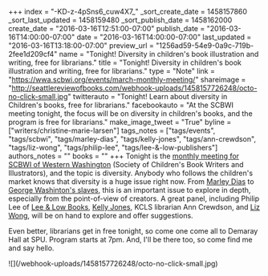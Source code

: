 +++
index = "-KD-z-4pSns6_cuw4X7_"
_sort_create_date = 1458157860
_sort_last_updated = 1458159480
_sort_publish_date = 1458162000
create_date = "2016-03-16T12:51:00-07:00"
publish_date = "2016-03-16T14:00:00-07:00"
date = "2016-03-16T14:00:00-07:00"
last_updated = "2016-03-16T13:18:00-07:00"
preview_url = "1256ad59-54e9-0a9c-719b-2fee1d209cf4"
name = "Tonight! Diversity in children's book illustration and writing, free for librarians."
title = "Tonight! Diversity in children's book illustration and writing, free for librarians."
type = "Note"
link = "https://wwa.scbwi.org/events/march-monthly-meeting/"
shareimage = "http://seattlereviewofbooks.com/webhook-uploads/1458157726248/octo-no-click-small.jpg"
twitterauto = "Tonight! Learn about diversity in Children's books, free for librarians."
facebookauto = "At the SCBWI meeting tonight, the focus will be on diversity in children's books, and the program is free for librarians."
make_image_tweet = "True"
byline = ["writers/christine-marie-larsen"]
tags_notes = ["tags/events", "tags/scbwi", "tags/marley-dias", "tags/kelly-jones", "tags/ann-crewdson", "tags/liz-wong", "tags/philip-lee", "tags/lee-&amp;-low-publishers"]
authors_notes = ""
books = ""
+++
Tonight is the <a href="https://wwa.scbwi.org/events/march-monthly-meeting/" title="Western Washington |   March Monthly Meeting">monthly meeting for SCBWI of Western Washington</a> (Society of Children's Book Writers and Illustrators), and the topic is diversity. Anybody who follows the children's market knows that diversity is a huge issue right now. From <a href="http://www.buzzfeed.com/krystieyandoli/this-11-year-old-girl-started-a-project-to-get-more-diverse#.morEQ2qnnJ" title="This 11-Year-Old Girl Started A Project Called #1000BlackGirls To Get More Diverse Books In Schools">Marley Dias</a> to <a href="http://seattlereviewofbooks.com/reviews/the-idea-of-freedom-might-be-too-great-a-temptation-for-them-to-resist/" title="The Seattle Review of Books -  “The idea of freedom might be too great a temptation for them to resist&amp;quot;">George Washinton's slaves</a>, this is an important issue to explore in depth, especially from the point-of-view of creators. A great panel, including Philip Lee of <a href="https://www.leeandlow.com" title="Lee &amp; Low">Lee &amp; Low Books</a>, <a href="http://curiosityjones.net" title="Kelly Jones - author of Unusual Chickens for the Exceptional Poultry Farmer">Kelly Jones</a>, KCLS librarian Ann Crewdson, and <a href="http://www.lizwongillustration.com" title="Liz Wong Illustration, Freelance Illustrator and Artist">Liz Wong</a>, will be on hand to explore and offer suggestions. 

Even better, librarians get in free tonight, so come one come all to Demaray Hall at SPU. Program starts at 7pm. And, I'll be there too, so come find me and say hello. 

<p class="image">![](/webhook-uploads/1458157726248/octo-no-click-small.jpg)</p>

